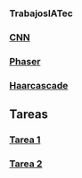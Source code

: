 ### TrabajosIATec
### [CNN](https://github.com/NicolasAlejandroBasilioNava/TrabajosIATec/blob/main/ProyectosIaNicolas/CNN.ipynb)
### [Phaser]()
### [Haarcascade]()
## Tareas
### [Tarea 1](https://github.com/NicolasAlejandroBasilioNava/TrabajosIATec/blob/main/EjerciciosIaNicolas/Tarea1.md)
### [Tarea 2]()